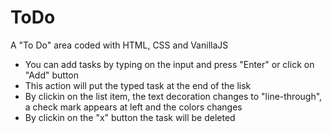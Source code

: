 # ToDo
 A "To Do" area coded with HTML, CSS and VanillaJS
 
 - You can add tasks by typing on the input and press "Enter" or click on "Add" button
 - This action will put the typed task at the end of the lisk
 - By clickin on the list item, the text decoration changes to "line-through", a check mark appears at left and the colors changes
 - By clickin on the "x" button the task will be deleted
